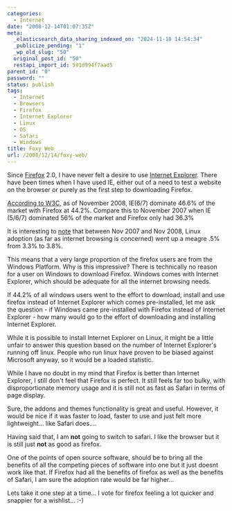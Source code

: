 ```yaml
---
categories:
  - Internet
date: "2008-12-14T01:07:35Z"
meta:
  _elasticsearch_data_sharing_indexed_on: "2024-11-18 14:54:34"
  _publicize_pending: "1"
  _wp_old_slug: "50"
  original_post_id: "50"
  restapi_import_id: 591d994f7aad5
parent_id: "0"
password: ""
status: publish
tags:
  - Internet
  - Browsers
  - Firefox
  - Internet Explorer
  - Linux
  - OS
  - Safari
  - Windows
title: Foxy Web
url: /2008/12/14/foxy-web/
---
```


Since [Firefox](http://www.mozilla.com/en-US/firefox/ "Firefox") 2.0, I have
never felt a desire to use
[Internet Explorer](http://www.microsoft.com/windows/products/winfamily/ie/default.mspx "Internet Explorer").
There have been times when I have used IE, either out of a need to test a
website on the browser or purely as the first step to downloading Firefox.

[According to W3C](http://www.w3schools.com/browsers/browsers_stats.asp "IE vs Firefox adoption"),
as of November 2008, IE(6/7) dominate 46.6% of the market with Firefox at 44.2%.
Compare this to November 2007 when IE (5/6/7) dominated 56% of the market and
Firefox only had 36.3%

It is interesting to
[note](http://www.w3schools.com/browsers/browsers_os.asp "OS Statistics") that
between Nov 2007 and Nov 2008, Linux adoption (as far as internet browsing is
concerned) went up a meagre .5% from 3.3% to 3.8%.

<!--more-->

This means that a very large proportion of the firefox users are from the
Windows Platform. Why is this impressive? There is technically no reason for a
user on Windows to download Firefox. Windows comes with Internet Explorer, which
should be adequate for all the internet browsing needs.

If 44.2% of all windows users went to the effort to download, install and use
firefox instead of Internet Explorer which comes pre-installed, let me ask the
question - if Windows came pre-installed with Firefox instead of Internet
Explorer - how many would go to the effort of downloading and installing
Internet Explorer.

While it is possible to install Internet Explorer on Linux, it might be a little
unfair to answer this question based on the number of Internet Explorer\'s
running off linux. People who run linux have proven to be biased against
Microsoft anyway, so it would be a loaded statistic.

While I have no doubt in my mind that Firefox is better than Internet Explorer,
I still don\'t feel that Firefox is perfect. It still feels far too bulky, with
disproportionate memory usage and it is still not as fast as Safari in terms of
page display.

Sure, the addons and themes functionality is great and useful. However, it would
be nice if it was faster to load, faster to use and just felt more
lightweight\... like Safari does\....

Having said that, I am **not** going to switch to safari. I like the browser but
it is still just **not** as good as firefox.

One of the points of open source software, should be to bring all the benefits
of all the competing pieces of software into one but it just doesnt work like
that. If Firefox had all the benefits of firefox as well as the benefits of
Safari, I am sure the adoption rate would be far higher\...

Lets take it one step at a time\... I vote for firefox feeling a lot quicker and
snappier for a wishlist\... :-)
